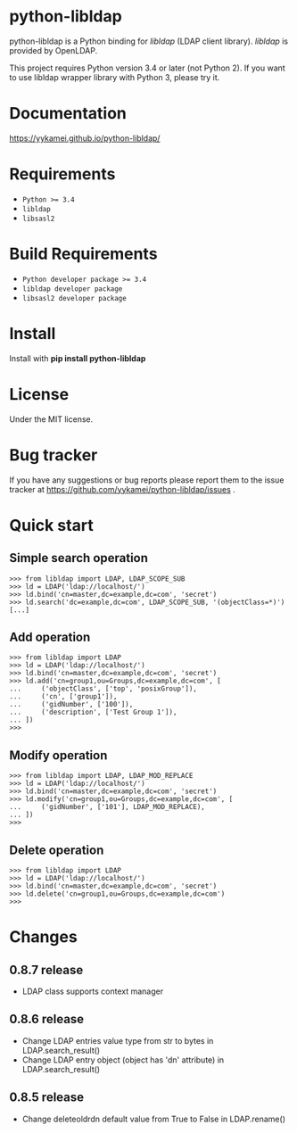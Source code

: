 python-libldap
==============

python-libldap is a Python binding for *libldap* (LDAP client library).
*libldap* is provided by OpenLDAP.

This project requires Python version 3.4 or later (not Python 2).
If you want to use libldap wrapper library with Python 3, please try it.

Documentation
=============

https://yykamei.github.io/python-libldap/

Requirements
============

* `Python >= 3.4`
* `libldap`
* `libsasl2`

Build Requirements
==================

* `Python developer package >= 3.4`
* `libldap developer package`
* `libsasl2 developer package`

Install
=======

Install with **pip install python-libldap**

License
=======

Under the MIT license.

Bug tracker
===========

If you have any suggestions or bug reports please report them to the issue tracker at https://github.com/yykamei/python-libldap/issues .

Quick start
===========

Simple search operation
-----------------------

    >>> from libldap import LDAP, LDAP_SCOPE_SUB
    >>> ld = LDAP('ldap://localhost/')
    >>> ld.bind('cn=master,dc=example,dc=com', 'secret')
    >>> ld.search('dc=example,dc=com', LDAP_SCOPE_SUB, '(objectClass=*)')
    [...]

Add operation
-------------

    >>> from libldap import LDAP
    >>> ld = LDAP('ldap://localhost/')
    >>> ld.bind('cn=master,dc=example,dc=com', 'secret')
    >>> ld.add('cn=group1,ou=Groups,dc=example,dc=com', [
    ...     ('objectClass', ['top', 'posixGroup']),
    ...     ('cn', ['group1']),
    ...     ('gidNumber', ['100']),
    ...     ('description', ['Test Group 1']),
    ... ])
    >>>

Modify operation
----------------

    >>> from libldap import LDAP, LDAP_MOD_REPLACE
    >>> ld = LDAP('ldap://localhost/')
    >>> ld.bind('cn=master,dc=example,dc=com', 'secret')
    >>> ld.modify('cn=group1,ou=Groups,dc=example,dc=com', [
    ...     ('gidNumber', ['101'], LDAP_MOD_REPLACE),
    ... ])
    >>>

Delete operation
----------------

    >>> from libldap import LDAP
    >>> ld = LDAP('ldap://localhost/')
    >>> ld.bind('cn=master,dc=example,dc=com', 'secret')
    >>> ld.delete('cn=group1,ou=Groups,dc=example,dc=com')
    >>>

Changes
=======

0.8.7 release
-------------

* LDAP class supports context manager

0.8.6 release
-------------

* Change LDAP entries value type from str to bytes in LDAP.search_result()
* Change LDAP entry object (object has 'dn' attribute) in LDAP.search_result()

0.8.5 release
--------------

* Change deleteoldrdn default value from True to False in LDAP.rename()


